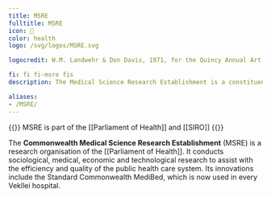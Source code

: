 ```yaml
---
title: MSRE
fulltitle: MSRE
icon: 🔬
color: health
logo: /svg/logos/MSRE.svg

logocredit: W.M. Landwehr & Don Davis, 1971, for the Quincy Annual Art Show

fi: fi fi-msre fis
description: The Medical Science Research Establishment is a constituent research organisation of SIRO dedicated to medical and health research.

aliases:
- /MSRE/
---
```

{{<note series>}}
 MSRE is part of the [[Parliament of Health]] and [[SIRO]]
{{</note>}}

The <span class="fi fi-msre fis"></span> **Commonwealth Medical Science Research Establishment** (MSRE) is a research organisation of the  [[Parliament of Health]]. It conducts sociological, medical, economic and technological research to assist with the efficiency and quality of the public health care system. Its innovations include the Standard Commonwealth MediBed, which is now used in every Vekllei hospital.